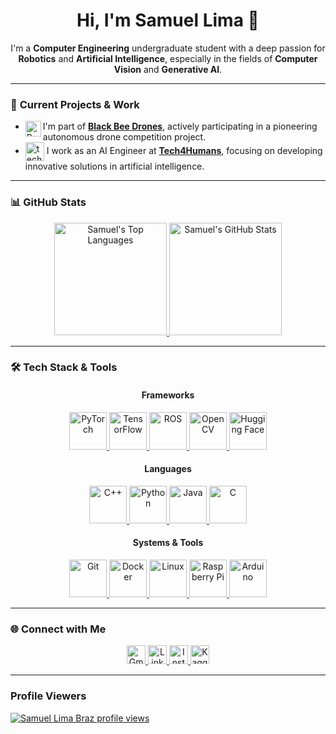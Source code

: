 <h1 align="center">Hi, I'm Samuel Lima 👋</h1>

<p align="center">
  I'm a <strong>Computer Engineering</strong> undergraduate student with a deep passion for <strong>Robotics</strong> and <strong>Artificial Intelligence</strong>, especially in the fields of <strong>Computer Vision</strong> and <strong>Generative AI</strong>.
</p>

---

### 🚀 **Current Projects & Work**

- <img align="left" width="25" height="25" src="https://images.emojiterra.com/google/noto-emoji/unicode-15/animated/1f41d.gif" alt="Bee"> I'm part of [**Black Bee Drones**](https://www.instagram.com/blackbeedrones?utm_source=ig_web_button_share_sheet&igsh=ZDNlZDc0MzIxNw==), actively participating in a pioneering autonomous drone competition project.
- <img align="center" width="30" height="30" src="https://assets-global.website-files.com/65155fabb679475d43638cde/65396826ed65fb2d37f242cf_tech4humans.png" alt="tech4h"> I work as an AI Engineer at [**Tech4Humans**](https://www.tech4h.com.br/#portfolio), focusing on developing innovative solutions in artificial intelligence.

---

### 📊 **GitHub Stats**

<div align="center">
  <a href="https://github.com/samuellimabraz">
    <img height="180" src="https://github-readme-stats.vercel.app/api/top-langs/?username=samuellimabraz&theme=one_dark_pro&layout=compact&hide=css,cmake&hide_progress=true" alt="Samuel's Top Languages" />
  </a>
  <a href="https://github.com/samuellimabraz">
    <img height="180" src="https://github-readme-stats.vercel.app/api?username=samuellimabraz&show_icons=true&theme=one_dark_pro&layout=compact&card_width=320&rank_icon=github" alt="Samuel's GitHub Stats" />
  </a>
</div>

---

### 🛠️ **Tech Stack & Tools**

<div align="center">
  <h4><strong>Frameworks</strong></h4>
  <p>
    <a href="https://pytorch.org/">
      <img src="https://skillicons.dev/icons?i=pytorch&theme=dark" alt="PyTorch" width="60" height="60"/>
    </a>
    <a href="https://www.tensorflow.org/">
      <img src="https://skillicons.dev/icons?i=tensorflow&theme=dark" alt="TensorFlow" width="60" height="60"/>
    </a>
    <a href="https://www.ros.org/">
      <img src="https://skillicons.dev/icons?i=ros&theme=dark" alt="ROS" width="60" height="60"/>
    </a>
    <a href="https://opencv.org/">
      <img src="https://skillicons.dev/icons?i=opencv&theme=dark" alt="OpenCV" width="60" height="60"/>
    </a>
    <a href="https://huggingface.co/">
      <img src="https://huggingface.co/front/assets/huggingface_logo-noborder.svg" alt="Hugging Face" width="60" height="60"/>
    </a>
  </p>

  <h4><strong>Languages</strong></h4>
  <p>
    <a href="https://www.cplusplus.com/">
      <img src="https://skillicons.dev/icons?i=cpp&theme=dark" alt="C++" width="60" height="60"/>
    </a>
    <a href="https://www.python.org/">
      <img src="https://skillicons.dev/icons?i=python&theme=dark" alt="Python" width="60" height="60"/>
    </a>
    <a href="https://www.java.com/">
      <img src="https://skillicons.dev/icons?i=java&theme=dark" alt="Java" width="60" height="60"/>
    </a>
    <a href="https://www.open-std.org/jtc1/sc22/wg14/">
      <img src="https://skillicons.dev/icons?i=c&theme=dark" alt="C" width="60" height="60"/>
    </a>
  </p>

  <h4><strong>Systems & Tools</strong></h4>
  <p>
    <a href="https://git-scm.com/">
      <img src="https://skillicons.dev/icons?i=git&theme=dark" alt="Git" width="60" height="60"/>
    </a>
    <a href="https://www.docker.com/">
      <img src="https://skillicons.dev/icons?i=docker&theme=dark" alt="Docker" width="60" height="60"/>
    </a>
    <a href="https://www.kernel.org/">
      <img src="https://skillicons.dev/icons?i=linux&theme=dark" alt="Linux" width="60" height="60"/>
    </a>
    <a href="https://www.raspberrypi.org/">
      <img src="https://skillicons.dev/icons?i=raspberrypi&theme=dark" alt="Raspberry Pi" width="60" height="60"/>
    </a>
    <a href="https://www.arduino.cc/">
      <img src="https://skillicons.dev/icons?i=arduino&theme=dark" alt="Arduino" width="60" height="60"/>
    </a>
  </p>
</div>

---

### 🌐 **Connect with Me**

<p align="center">
  <a href="mailto:contato.samuellimabraz@gmail.com">
    <img height="30" src="https://img.shields.io/badge/-Gmail-%23333?style=for-the-badge&logo=gmail&logoColor=white" alt="Gmail">
  </a>
  
  <a href="https://www.linkedin.com/in/samuel-lima-braz/">
    <img height="30" src="https://img.shields.io/static/v1?message=LinkedIn&logo=linkedin&label=&color=0077B5&logoColor=white&style=for-the-badge" alt="LinkedIn">
  </a>
  
  <a href="https://www.instagram.com/samuellimabraz/">
    <img height="30" src="https://img.shields.io/badge/-Instagram-DF0174?style=for-the-badge&labelColor=DF0174&logo=instagram&logoColor=white" alt="Instagram">
  </a>

  <a href="https://www.kaggle.com/samuellimabraz">
    <img height="30" src="https://img.shields.io/badge/-Kaggle-20BEFF?style=for-the-badge&labelColor=20BEFF&logo=kaggle&logoColor=white" alt="Kaggle">
  </a>
</p>

---

### **Profile Viewers**

[![Samuel Lima Braz profile views](https://u8views.com/api/v1/github/profiles/115582014/views/day-week-month-total-count.svg)](https://u8views.com/github/samuellimabraz)
